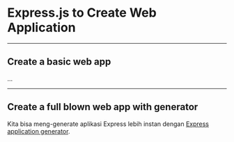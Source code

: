 # Express.js to Create Web Application

--------------------------------------------------------------------------------

## Create a basic web app

...

--------------------------------------------------------------------------------

## Create a full blown web app with generator

Kita bisa meng-generate aplikasi Express lebih instan dengan [Express application generator](https://www.npmjs.com/package/express-generator).
